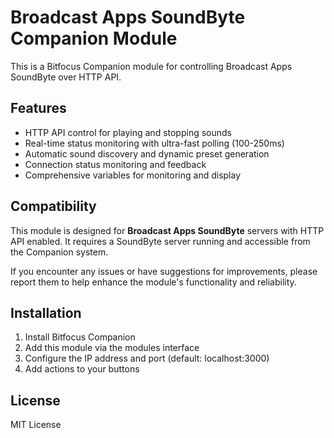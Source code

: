 # Broadcast Apps SoundByte Companion Module

This is a Bitfocus Companion module for controlling Broadcast Apps SoundByte over HTTP API.

## Features

- HTTP API control for playing and stopping sounds
- Real-time status monitoring with ultra-fast polling (100-250ms)
- Automatic sound discovery and dynamic preset generation
- Connection status monitoring and feedback
- Comprehensive variables for monitoring and display

## Compatibility

This module is designed for **Broadcast Apps SoundByte** servers with HTTP API enabled.
It requires a SoundByte server running and accessible from the Companion system.

If you encounter any issues or have suggestions for improvements, please report them to help enhance the module's functionality and reliability.

## Installation

1. Install Bitfocus Companion
2. Add this module via the modules interface
3. Configure the IP address and port (default: localhost:3000)
4. Add actions to your buttons

## License

MIT License
